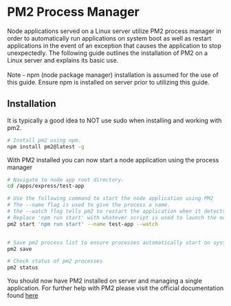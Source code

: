 <h1>PM2 Process Manager</h1>
<p>Node applications served on a Linux server utilize PM2 process manager in order to automatically run applications on system boot as well as restart applications in the event of an exception that causes the application to stop unexpectedly.  The following guide outlines the installation of PM2 on a Linux server and explains its basic use.  <br><br>Note - npm (node package manager) installation is assumed for the use of this guide.  Ensure npm is installed on server prior to utilizing this guide.</p>

<h2>Installation</h2>
<p>It is typically a good idea to NOT use sudo when installing and working with pm2.</p>

```bash
# Install pm2 using npm.
npm install pm2@latest -g 
```


<p>With PM2 installed you can now start a node application using the process manager</p>


```bash
# Navigate to node app root directory.
cd /apps/express/test-app

# Use the following command to start the node application using PM2
# The --name flag is used to give the process a name.
# the --watch flag tells pm2 to restart the application when it detects a change in the codebase.
# Replace 'npm run start' with whatever script is used to launch the node application.
pm2 start 'npm run start' --name test-app --watch


# Save pm2 process list to ensure processes automatically start on system boot
pm2 save

# Check status of pm2 processes
pm2 status
```

<p>You should now have PM2 installed on server and managing a single application.  For further help with PM2 please visit the official documentation found <a href="https://pm2.keymetrics.io/docs/usage/quick-start/" target="_blank">here</a></p>